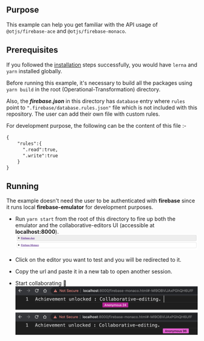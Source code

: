 ## Purpose

This example can help you get familiar with the API usage of `@otjs/firebase-ace` and `@otjs/firebase-monaco`.

## Prerequisites

If you followed the [installation](https://github.com/Progyan1997/Operational-Transformation#installation) steps successfully, you would have `lerna` and `yarn` installed globally.

Before running this example, it's necessary to build all the packages using `yarn build` in the root (Operational-Transformation) directory.

Also, the **_firebase.json_** in this directory has `database` entry where `rules` point to `".firebase/database.rules.json"` file which is not included with this repository. The user can add their own file with custom rules.

For development purpose, the following can be the content of this file :-

```
{
    "rules":{
      ".read":true,
      ".write":true
    }
}
```

## Running

The example doesn't need the user to be authenticated with **firebase** since it runs local **firebase-emulator** for development purposes.

- Run `yarn start` from the root of this directory to fire up both the emulator and the collaborative-editors UI (accessible at **localhost:8000**).
  ![Landing Page](../../.github/images/examples/collaborative-editors/LandingPage.png)

- Click on the editor you want to test and you will be redirected to it.
- Copy the url and paste it in a new tab to open another session.
- Start collaborating 🤝
  ![Firebase Monaco editor in action](../../.github/images/examples/collaborative-editors/FirebaseMonaco.png)
